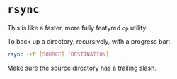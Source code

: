 # `rsync`

This is like a faster, more fully featyred `cp` utility.

To back up a directory, recursively, with a progress bar:

```bash
rsync -rP [SOURCE] [DESTINATION]
```

Make sure the source directory has a trailing slash.